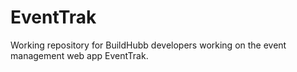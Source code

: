 # EventTrak
Working repository for BuildHubb developers working on the event management web app EventTrak.
